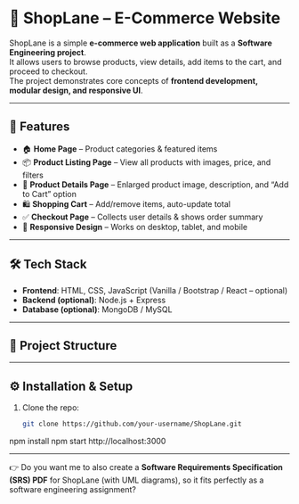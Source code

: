 # 🛒 ShopLane – E-Commerce Website

ShopLane is a simple **e-commerce web application** built as a **Software Engineering project**.  
It allows users to browse products, view details, add items to the cart, and proceed to checkout.  
The project demonstrates core concepts of **frontend development, modular design, and responsive UI**.

---

## 🚀 Features
- 🏠 **Home Page** – Product categories & featured items  
- 📦 **Product Listing Page** – View all products with images, price, and filters  
- 🔎 **Product Details Page** – Enlarged product image, description, and “Add to Cart” option  
- 🛍️ **Shopping Cart** – Add/remove items, auto-update total  
- ✅ **Checkout Page** – Collects user details & shows order summary  
- 📱 **Responsive Design** – Works on desktop, tablet, and mobile  

---

## 🛠️ Tech Stack
- **Frontend**: HTML, CSS, JavaScript (Vanilla / Bootstrap / React – optional)  
- **Backend (optional)**: Node.js + Express  
- **Database (optional)**: MongoDB / MySQL  

---

## 📂 Project Structure

---

## ⚙️ Installation & Setup
1. Clone the repo:
   ```bash
   git clone https://github.com/your-username/ShopLane.git
npm install
npm start
http://localhost:3000

---

👉 Do you want me to also create a **Software Requirements Specification (SRS) PDF** for ShopLane (with UML diagrams), so it fits perfectly as a software engineering assignment?
